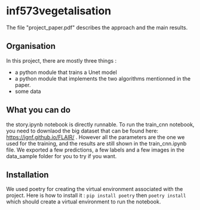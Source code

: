 # inf573vegetalisation
The file "project_paper.pdf" describes the approach and the main results.

## Organisation
In this project, there are mostly three things :
- a python module that trains a Unet model
- a python module that implements the two algorithms mentionned in the paper.
- some data

## What you can do
the story.ipynb notebook is directly runnable. To run the train_cnn notebook, you need to downlaod the big dataset that can be found here: https://ignf.github.io/FLAIR/ .
However all the parameters are the one we used for the training, and the results are still shown in the train_cnn.ipynb file.
We exported a few predictions, a few labels and a few images in the data_sample folder for you to try if you want.

## Installation
We used poetry for creating the virtual environment associated with the project. Here is how to install it :
```pip install poetry```
then 
```poetry install```
which should create a virtual environment to run the notebook.
